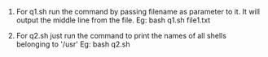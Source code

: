 1. For q1.sh run the command by passing filename as parameter to it. It will output the middle line from the file.
Eg: bash q1.sh file1.txt

2. For q2.sh just run the command to print the names of all shells belonging to '/usr'
Eg: bash q2.sh